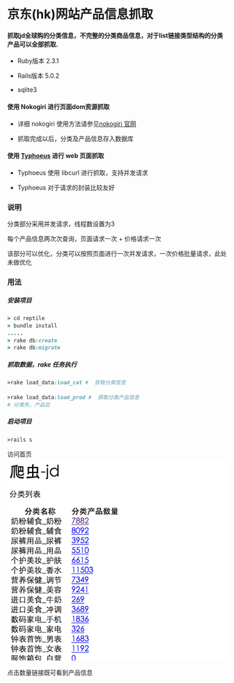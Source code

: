 # 京东(hk)网站产品信息抓取

#### 抓取jd全球购的分类信息，不完整的分类商品信息，对于list链接类型结构的分类产品可以全部抓取.

* Ruby版本 2.3.1

* Rails版本 5.0.2

* sqlite3

#### 使用 Nokogiri 进行页面dom资源抓取

* 详细 nokogiri 使用方法请参见[nokogiri 官网](http://www.nokogiri.org/tutorials/searching_a_xml_html_document.html) 

* 抓取完成以后，分类及产品信息存入数据库

#### 使用 [Typhoeus](https://github.com/typhoeus/typhoeus) 进行 web 页面抓取

* Typhoeus 使用 libcurl 进行抓取，支持并发请求

* Typhoeus 对于请求的封装比较友好

### 说明
分类部分采用并发请求，线程数设置为3

每个产品信息两次次查询，页面请求一次 + 价格请求一次

该部分可以优化，分类可以按照页面进行一次并发请求，一次价格批量请求，此处未做优化

### 用法

##### 安装项目
```ruby
> cd reptile
> bundle install
.....
> rake db:create
> rake db:migrate
```

##### 抓取数据，rake 任务执行
```ruby
>rake load_data:load_cat #  获取分类信息

>rake load_data:load_prod #  获取分类产品信息
# 分类先，产品后
```

##### 启动项目
```ruby
>rails s 
```

访问首页
 ![image](https://github.com/orichi/reptile/raw/master/public/index.png)
 
点击数量链接既可看到产品信息
